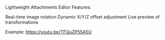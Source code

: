 Lightweight Attachments Editor
Features:

Real-time image rotation
Dynamic X/Y/Z offset adjustment
Live preview of transformations

Example: https://youtu.be/TFQuZP55A5U
